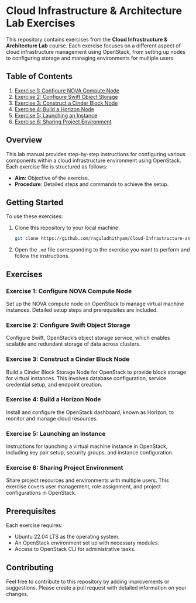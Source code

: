 # Cloud Infrastructure & Architecture Lab Exercises

This repository contains exercises from the **Cloud Infrastructure & Architecture Lab** course. Each exercise focuses on a different aspect of cloud infrastructure management using OpenStack, from setting up nodes to configuring storage and managing environments for multiple users.

## Table of Contents

1. [Exercise 1: Configure NOVA Compute Node](ex1-Configure_NOVA_compute_Node.md)
2. [Exercise 2: Configure Swift Object Storage](ex2-Configure_Swift_object_storage.md)
3. [Exercise 3: Construct a Cinder Block Node](ex3-Construct_a_cinder_block_node.md)
4. [Exercise 4: Build a Horizon Node](ex4-Build_a_horizon_node.md)
5. [Exercise 5: Launching an Instance](ex5-Launching_an_instance.md)
6. [Exercise 6: Sharing Project Environment](ex6-Sharing_project_environment.md)

## Overview

This lab manual provides step-by-step instructions for configuring various components within a cloud infrastructure environment using OpenStack. Each exercise file is structured as follows:

- **Aim**: Objective of the exercise.
- **Procedure**: Detailed steps and commands to achieve the setup.

## Getting Started

To use these exercises:

1. Clone this repository to your local machine:
    ```bash
    git clone https://github.com/raguladhithyam/Cloud-Infrastructure-and-Architecture.git
    ```
2. Open the `.md` file corresponding to the exercise you want to perform and follow the instructions.

## Exercises

### Exercise 1: Configure NOVA Compute Node
Set up the NOVA compute node on OpenStack to manage virtual machine instances. Detailed setup steps and prerequisites are included.

### Exercise 2: Configure Swift Object Storage
Configure Swift, OpenStack’s object storage service, which enables scalable and redundant storage of data across clusters.

### Exercise 3: Construct a Cinder Block Node
Build a Cinder Block Storage Node for OpenStack to provide block storage for virtual instances. This involves database configuration, service credential setup, and endpoint creation.

### Exercise 4: Build a Horizon Node
Install and configure the OpenStack dashboard, known as Horizon, to monitor and manage cloud resources.

### Exercise 5: Launching an Instance
Instructions for launching a virtual machine instance in OpenStack, including key pair setup, security groups, and instance configuration.

### Exercise 6: Sharing Project Environment
Share project resources and environments with multiple users. This exercise covers user management, role assignment, and project configurations in OpenStack.

## Prerequisites

Each exercise requires:
- Ubuntu 22.04 LTS as the operating system.
- An OpenStack environment set up with necessary modules.
- Access to OpenStack CLI for administrative tasks.

## Contributing

Feel free to contribute to this repository by adding improvements or suggestions. Please create a pull request with detailed information on your changes.
